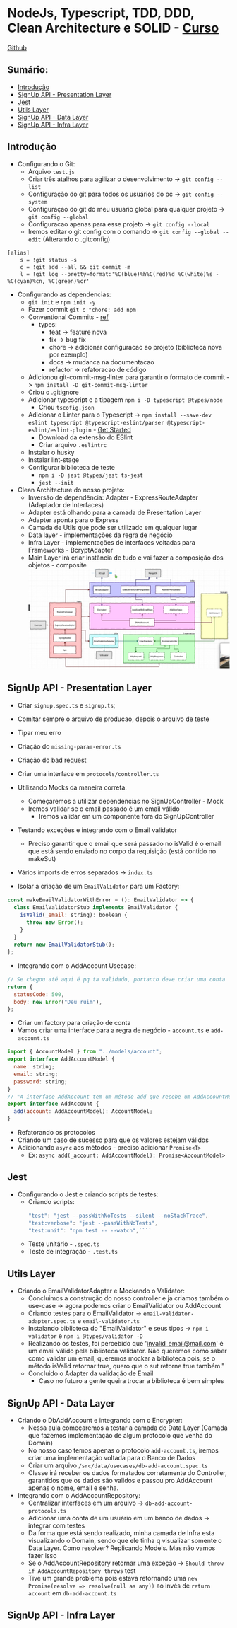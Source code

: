 # NodeJs, Typescript, TDD, DDD, Clean Architecture e SOLID - [Curso](https://www.udemy.com/course/tdd-com-mango/)

[Github](https://github.com/rmanguinho/clean-ts-api)

## Sumário:

- [Introdução](#introdução)
- [SignUp API - Presentation Layer](#signup-api---presentation-layer)
- [Jest](#jest)
- [Utils Layer](#utils-layer)
- [SignUp API - Data Layer](#signup-api---data-layer)
- [SignUp API - Infra Layer](#signup-api---infra-layer)

## Introdução

- Configurando o Git:
  - Arquivo `test.js`
  - Criar três atalhos para agilizar o desenvolvimento -> `git config --list`
  - Configuração do git para todos os usuários do pc -> `git config --system`
  - Configuraçao do git do meu usuario global para qualquer projeto -> `git config --global`
  - Configuracao apenas para esse projeto -> `git config --local`
  - Iremos editar o git config com o comando -> `git config --global --edit` (Alterando o .gitconfig)

```
[alias]
    s = !git status -s
	c = !git add --all && git commit -m
	l = !git log --pretty=format:'%C(blue)%h%C(red)%d %C(white)%s - %C(cyan)%cn, %C(green)%cr'
```

- Configurando as dependencias:
  - `git init` e `npm init -y`
  - Fazer commit `git c "chore: add npm`
  - Conventional Commits - [ref](https://www.conventionalcommits.org/en/v1.0.0/)
    - types:
      - feat -> feature nova
      - fix -> bug fix
      - chore -> adicionar configuracao ao projeto (biblioteca nova por exemplo)
      - docs -> mudanca na documentacao
      - refactor -> refatoracao de código
  - Adicionou git-commit-msg-linter para garantir o formato de commit -> `npm install -D git-commit-msg-linter`
  - Criou o .gitignore
  - Adicionar typescript e a tipagem `npm i -D typescript @types/node`
    - Criou `tscofig.json`
  - Adicionar o Linter para o Typescript -> `npm install --save-dev eslint typescript @typescript-eslint/parser @typescript-eslint/eslint-plugin` - [Get Started](https://typescript-eslint.io/docs/linting/)
    - Download da extensão do ESlint
    - Criar arquivo `.eslintrc`
  - Instalar o husky
  - Instalar lint-stage
  - Configurar biblioteca de teste
    - `npm i -D jest @types/jest ts-jest`
    - `jest --init`
- Clean Architecture do nosso projeto:
  - Inversão de dependência: Adapter - ExpressRouteAdapter (Adaptador de Interfaces)
  - Adapter está olhando para a camada de Presentation Layer
  - Adapter aponta para o Express
  - Camada de Utils que pode ser utilizado em qualquer lugar
  - Data layer - implementações da regra de negócio
  - Infra Layer - implementações de interfaces voltadas para Frameworks - BcryptAdapter
  - Main Layer irá criar instância de tudo e vai fazer a composição dos objetos - composite
    <img src=arquitetura.PNG>

## SignUp API - Presentation Layer

- Criar `signup.spec.ts` e `signup.ts`;
- Comitar sempre o arquivo de producao, depois o arquivo de teste
- Tipar meu erro
- Criação do `missing-param-error.ts`
- Criação do bad request
- Criar uma interface em `protocols/controller.ts`

- Utilizando Mocks da maneira correta:
  - Começaremos a utilizar dependencias no SignUpController - Mock
  - Iremos validar se o email passado é um email válido
    - Iremos validar em um componente fora do SignUpController
- Testando exceções e integrando com o Email validator
  - Preciso garantir que o email que será passado no isValid é o email que está sendo enviado no corpo da requisição (está contido no makeSut)
- Vários imports de erros separados -> `index.ts`
- Isolar a criação de um `EmailValidator` para um Factory:

```javascript
const makeEmailValidatorWithError = (): EmailValidator => {
  class EmailValidatorStub implements EmailValidator {
    isValid(_email: string): boolean {
      throw new Error();
    }
  }
  return new EmailValidatorStub();
};
```

- Integrando com o AddAccount Usecase:

```javascript
// Se chegou até aqui é pq ta validado, portanto deve criar uma conta
return {
  statusCode: 500,
  body: new Error("Deu ruim"),
};
```

- Criar um factory para criação de conta
- Vamos criar uma interface para a regra de negócio - `account.ts` e `add-account.ts`

```javascript
import { AccountModel } from "../models/account";
export interface AddAccountModel {
  name: string;
  email: string;
  password: string;
}
// "A interface AddAccount tem um método add que recebe um AddAccountModel e retorna um AccountModel"
export interface AddAccount {
  add(account: AddAccountModel): AccountModel;
}
```

- Refatorando os protocolos
- Criando um caso de sucesso para que os valores estejam válidos
- Adicionando `async` aos métodos - preciso adicionar `Promise<T>`
  - Ex: `async add(_account: AddAccountModel): Promise<AccountModel>`

## Jest

- Configurando o Jest e criando scripts de testes:
  - Criando scripts:
    `````javascript
    "test": "jest --passWithNoTests --silent --noStackTrace",
    "test:verbose": "jest --passWithNoTests",
    "test:unit": "npm test -- --watch",````
    `````
  - Teste unitário - `.spec.ts`
  - Teste de integração - `.test.ts`

## Utils Layer

- Criando o EmailValidatorAdapter e Mockando o Validator:
  - Concluimos a construção do nosso controller e ja criamos também o use-case -> agora podemos criar o EmailValidator ou AddAccount
  - Criando testes para o EmailValidator -> `email-validator-adapter.spec.ts` e `email-validator.ts`
  - Instalando biblioteca do "EmailValidator" e seus tipos -> `npm i validator` e `npm i @types/validator -D`
  - Realizando os testes, foi percebido que 'invalid_email@mail.com' é um email válido pela biblioteca validator. Não queremos como saber como validar um email, queremos mockar a biblioteca pois, se o método isValid retornar true, quero que o sut retorne true também."
  - Concluido o Adapter da validação de Email
    - Caso no futuro a gente queira trocar a biblioteca é bem simples

## SignUp API - Data Layer

- Criando o DbAddAccount e integrando com o Encrypter:
  - Nessa aula começaremos a testar a camada de Data Layer (Camada que fazemos implementação de algum protocolo que venha do Domain)
  - No nosso caso temos apenas o protocolo `add-account.ts`, iremos criar uma implementação voltada para o Banco de Dados
  - Criar um arquivo `/src/data/usecases/db-add-account.spec.ts`
  - Classe irá receber os dados formatados corretamente do Controller, garantidos que os dados são validos e passou pro AddAccount apenas o nome, email e senha.
- Integrando com o AddAccountRepository:
  - Centralizar interfaces em um arquivo -> `db-add-account-protocols.ts`
  - Adicionar uma conta de um usuário em um banco de dados -> integrar com testes
  - Da forma que está sendo realizado, minha camada de Infra esta visualizando o Domain, sendo que ele tinha q visualizar somente o Data Layer. Como resolver? Replicando Models. Mas não vamos fazer isso
  - Se o AddAccountRepository retornar uma exceção -> `Should throw if AddAccountRepository throws` test
  - Tive um grande problema pois estava retornando uma `new Promise(resolve => resolve(null as any))` ao invés de `return account` em `db-add-account.ts`

## SignUp API - Infra Layer
